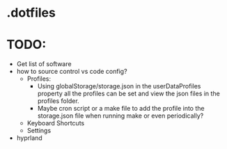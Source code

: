 # .dotfiles


# TODO:
- Get list of software
- how to source control vs code config?
    - Profiles:
        - Using globalStorage/storage.json in the userDataProfiles property all the profiles can be set and view the json files in the profiles folder.
        - Maybe cron script or a make file to add the profile into the storage.json file when running make or even periodically?
    - Keyboard Shortcuts
    - Settings
- hyprland